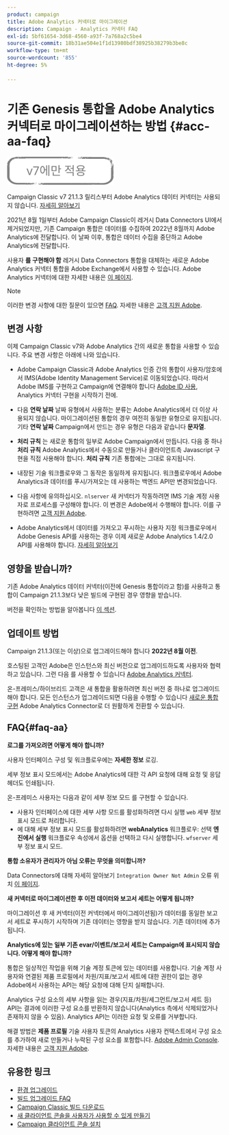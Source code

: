 ```yaml
---
product: campaign
title: Adobe Analytics 커넥터로 마이그레이션
description: Campaign - Analytics 커넥터 FAQ
exl-id: 5bf61654-3d68-4560-a93f-7a768a2c5be4
source-git-commit: 18b31ae504e1f1d13980bdf38925b38279b3be8c
workflow-type: tm+mt
source-wordcount: '855'
ht-degree: 5%

---
```


# 기존 Genesis 통합을 Adobe Analytics 커넥터로 마이그레이션하는 방법 {#acc-aa-faq}

![](../../assets/v7-only.svg)

Campaign Classic v7 21.1.3 릴리스부터 Adobe Analytics 데이터 커넥터는 사용되지 않습니다. [자세히 알아보기](https://experienceleague.adobe.com/docs/analytics/import/dataconnectors/data-connectors-eol.html)

2021년 8월 1일부터 Adobe Campaign Classic이 레거시 Data Connectors UI에서 제거되었지만, 기존 Campaign 통합은 데이터를 수집하여 2022년 8월까지 Adobe Analytics에 전달합니다. 이 날짜 이후, 통합은 데이터 수집을 중단하고 Adobe Analytics에 전달합니다.

사용자 **를 구현해야 함** 레거시 Data Connectors 통합을 대체하는 새로운 Adobe Analytics 커넥터 통합을 Adobe Exchange에서 사용할 수 있습니다. Adobe Analytics 커넥터에 대한 자세한 내용은 [이 페이지](../../platform/using/adobe-analytics-connector.md).

>[!NOTE]
>
>이러한 변경 사항에 대한 질문이 있으면 [FAQ](#faq-aa). 자세한 내용은 [고객 지원 Adobe](https://helpx.adobe.com/kr/enterprise/admin-guide.html/enterprise/using/support-for-experience-cloud.ug.html).

## 변경 사항

이제 Campaign Classic v7와 Adobe Analytics 간의 새로운 통합을 사용할 수 있습니다. 주요 변경 사항은 아래에 나와 있습니다.

* Adobe Campaign Classic과 Adobe Analytics 인증 간의 통합이 사용자/암호에서 IMS(Adobe Identity Management Service)로 이동되었습니다. 따라서 Adobe IMS를 구현하고 Campaign에 연결해야 합니다 [Adobe ID 사용](../../integrations/using/about-adobe-id.md), Analytics 커넥터 구현을 시작하기 전에.

* 다음 **연락 날짜** 날짜 유형에서 사용하는 분류는 Adobe Analytics에서 더 이상 사용되지 않습니다. 마이그레이션된 통합의 경우 여전히 동일한 유형으로 유지됩니다. 기타 **연락 날짜** Campaign에서 만드는 경우 유형은 다음과 같습니다 **문자열**.

* **처리 규칙** 는 새로운 통합의 일부로 Adobe Campaign에서 만듭니다. 다음 중 하나 **처리 규칙** Adobe Analytics에서 수동으로 만들거나 클라이언트측 Javascript 구현을 직접 사용해야 합니다. **처리 규칙** 기존 통합에는 그대로 유지됩니다.

* 내장된 기술 워크플로우와 그 동작은 동일하게 유지됩니다. 워크플로우에서 Adobe Analytics과 데이터를 푸시/가져오는 데 사용하는 백엔드 API만 변경되었습니다.

* 다음 사항에 유의하십시오. `nlserver` 새 커넥터가 작동하려면 IMS 기술 계정 사용자로 프로세스를 구성해야 합니다. 이 변경은 Adobe에서 수행해야 합니다. 이를 구현하려면 [고객 지원 Adobe](https://helpx.adobe.com/enterprise/admin-guide.html/enterprise/using/support-for-experience-cloud.ug.html).

* Adobe Analytics에서 데이터를 가져오고 푸시하는 사용자 지정 워크플로우에서 Adobe Genesis API를 사용하는 경우 이제 새로운 Adobe Analytics 1.4/2.0 API를 사용해야 합니다. [자세히 알아보기](https://adobeexchangeec.zendesk.com/hc/en-us/articles/360047148832-Replacements-for-Data-Connector-API-calls)

## 영향을 받습니까?

기존 Adobe Analytics 데이터 커넥터(이전에 Genesis 통합이라고 함)를 사용하고 통합이 Campaign 21.1.3보다 낮은 빌드에 구현된 경우 영향을 받습니다.

버전을 확인하는 방법을 알아봅니다 [이 섹션](../../platform/using/launching-adobe-campaign.md#getting-your-campaign-version).

## 업데이트 방법

Campaign 21.1.3(또는 이상)으로 업그레이드해야 합니다 **2022년 8월 이전**.

호스팅된 고객인 Adobe은 인스턴스와 최신 버전으로 업그레이드하도록 사용자와 협력하고 있습니다. 그런 다음 를 사용할 수 있습니다 [Adobe Analytics 커넥터](../../platform/using/adobe-analytics-connector.md).

온-프레미스/하이브리드 고객은 새 통합을 활용하려면 최신 버전 중 하나로 업그레이드해야 합니다.
모든 인스턴스가 업그레이드되면 다음을 수행할 수 있습니다 [새로운 통합 구현](../../platform/using/adobe-analytics-provisioning.md) Adobe Analytics Connector로 더 원활하게 전환할 수 있습니다.

## FAQ{#faq-aa}

**로그를 가져오려면 어떻게 해야 합니까?**

사용자 인터페이스 구성 및 워크플로우에는 **자세한 정보** 로깅.

세부 정보 표시 모드에서는 Adobe Analytics에 대한 각 API 요청에 대해 요청 및 응답 헤더도 인쇄됩니다.

온-프레미스 사용자는 다음과 같이 세부 정보 모드 를 구현할 수 있습니다.

* 사용자 인터페이스에 대한 세부 사항 모드를 활성화하려면 다시 실행 `web` 세부 정보 표시 모드로 처리합니다.
* 에 대해 세부 정보 표시 모드를 활성화하려면 **webAnalytics** 워크플로우: 선택 **엔진에서 실행** 워크플로우 속성에서 옵션을 선택하고 다시 실행합니다. `wfserver` 세부 정보 표시 모드.

**통합 소유자가 관리자가 아님 오류는 무엇을 의미합니까?**

Data Connectors에 대해 자세히 알아보기 `Integration Owner Not Admin` 오류 위치 [이 페이지](https://adobeexchangeec.zendesk.com/hc/en-us/articles/360035167932-Adobe-Analytics-Data-Connectors-Integration-Owner-Not-Admin-Error).

**새 커넥터로 마이그레이션한 후 이전 데이터와 보고서 세트는 어떻게 됩니까?**

마이그레이션 후 새 커넥터(이전 커넥터에서 마이그레이션됨)가 데이터를 동일한 보고서 세트로 푸시하기 시작하며 기존 데이터는 영향을 받지 않습니다. 기존 데이터에 추가됩니다.

**Analytics에 있는 일부 기존 evar/이벤트/보고서 세트는 Campaign에 표시되지 않습니다. 어떻게 해야 합니까?**

통합은 일상적인 작업을 위해 기술 계정 토큰에 있는 데이터를 사용합니다. 기술 계정 사용자와 연결된 제품 프로필에서 차원/지표/보고서 세트에 대한 권한이 없는 경우 Adobe에서 사용하는 API는 해당 요청에 대해 단지 실패합니다.

Analytics 구성 요소의 세부 사항을 읽는 경우(지표/차원/세그먼트/보고서 세트 등) API는 결과에 이러한 구성 요소를 반환하지 않습니다(Analytics 측에서 삭제되었거나 존재하지 않을 수 있음). Analytics API는 이러한 요청 및 오류를 거부합니다.

해결 방법은 **제품 프로필** 기술 사용자 토큰의 Analytics 사용자 컨텍스트에서 구성 요소를 추가하여 새로 만들거나 누락된 구성 요소를 포함합니다. [Adobe Admin Console](https://adminconsole.adobe.com/). 자세한 내용은 [고객 지원 Adobe](https://helpx.adobe.com/enterprise/admin-guide.html/enterprise/using/support-for-experience-cloud.ug.html).

## 유용한 링크

* [환경 업그레이드](../../production/using/build-upgrade.md)
* [빌드 업그레이드 FAQ](../../platform/using/faq-build-upgrade.md)
* [Campaign Classic 빌드 다운로드](https://experience.adobe.com/#/downloads/content/software-distribution/ko/campaign.html)
* [새 클라이언트 콘솔을 사용자가 사용할 수 있게 만들기](../../installation/using/client-console-availability-for-windows.md)
* [Campaign 클라이언트 콘솔 설치](../../installation/using/installing-the-client-console.md)
